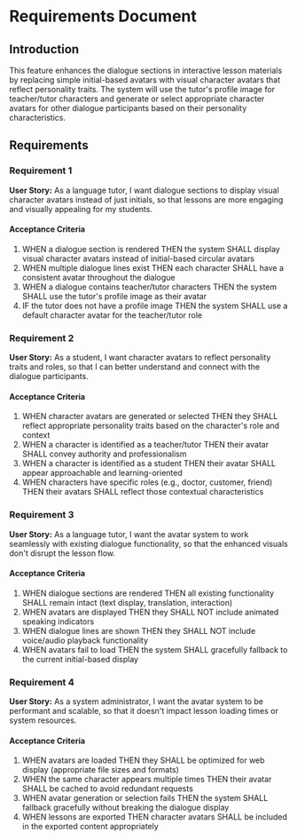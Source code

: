 # Requirements Document

## Introduction

This feature enhances the dialogue sections in interactive lesson materials by replacing simple initial-based avatars with visual character avatars that reflect personality traits. The system will use the tutor's profile image for teacher/tutor characters and generate or select appropriate character avatars for other dialogue participants based on their personality characteristics.

## Requirements

### Requirement 1

**User Story:** As a language tutor, I want dialogue sections to display visual character avatars instead of just initials, so that lessons are more engaging and visually appealing for my students.

#### Acceptance Criteria

1. WHEN a dialogue section is rendered THEN the system SHALL display visual character avatars instead of initial-based circular avatars
2. WHEN multiple dialogue lines exist THEN each character SHALL have a consistent avatar throughout the dialogue
3. WHEN a dialogue contains teacher/tutor characters THEN the system SHALL use the tutor's profile image as their avatar
4. IF the tutor does not have a profile image THEN the system SHALL use a default character avatar for the teacher/tutor role

### Requirement 2

**User Story:** As a student, I want character avatars to reflect personality traits and roles, so that I can better understand and connect with the dialogue participants.

#### Acceptance Criteria

1. WHEN character avatars are generated or selected THEN they SHALL reflect appropriate personality traits based on the character's role and context
2. WHEN a character is identified as a teacher/tutor THEN their avatar SHALL convey authority and professionalism
3. WHEN a character is identified as a student THEN their avatar SHALL appear approachable and learning-oriented
4. WHEN characters have specific roles (e.g., doctor, customer, friend) THEN their avatars SHALL reflect those contextual characteristics

### Requirement 3

**User Story:** As a language tutor, I want the avatar system to work seamlessly with existing dialogue functionality, so that the enhanced visuals don't disrupt the lesson flow.

#### Acceptance Criteria

1. WHEN dialogue sections are rendered THEN all existing functionality SHALL remain intact (text display, translation, interaction)
2. WHEN avatars are displayed THEN they SHALL NOT include animated speaking indicators
3. WHEN dialogue lines are shown THEN they SHALL NOT include voice/audio playback functionality
4. WHEN avatars fail to load THEN the system SHALL gracefully fallback to the current initial-based display

### Requirement 4

**User Story:** As a system administrator, I want the avatar system to be performant and scalable, so that it doesn't impact lesson loading times or system resources.

#### Acceptance Criteria

1. WHEN avatars are loaded THEN they SHALL be optimized for web display (appropriate file sizes and formats)
2. WHEN the same character appears multiple times THEN their avatar SHALL be cached to avoid redundant requests
3. WHEN avatar generation or selection fails THEN the system SHALL fallback gracefully without breaking the dialogue display
4. WHEN lessons are exported THEN character avatars SHALL be included in the exported content appropriately
